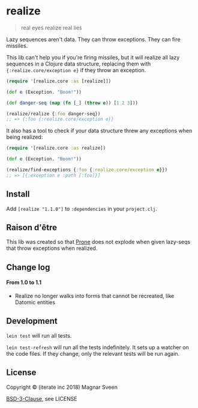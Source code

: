 # realize

> real eyes realize real lies

Lazy sequences aren't data. They can throw exceptions. They can fire missiles.

This lib can't help you if you're firing missiles, but it will realize all lazy
sequences in a Clojure data structure, replacing them with
`{:realize.core/exception e}` if they throw an exception.

```clj
(require '[realize.core :as [realize]])

(def e (Exception. "Boom!"))

(def danger-seq (map (fn [_] (throw e)) [1 2 3]))

(realize/realize {:foo danger-seq})
;; => {:foo {:realize.core/exception e}}
```

It also has a tool to check if your data structure threw any exceptions when being realized:

```clj
(require '[realize.core :as realize])

(def e (Exception. "Boom!"))

(realize/find-exceptions {:foo {:realize.core/exception e}})
;; => [{:exception e :path [:foo]}]
```

## Install

Add `[realize "1.1.0"]` to `:dependencies` in your `project.clj`.

## Raison d'être

This lib was created so that [Prone](https://github.com/magnars/prone) does not
explode when given lazy-seqs that throw exceptions when realized.

## Change log

#### From 1.0 to 1.1

- Realize no longer walks into forms that cannot be recreated, like Datomic entities

## Development

`lein test` will run all tests.

`lein test-refresh` will run all the tests indefinitely. It sets up a
watcher on the code files. If they change, only the relevant tests will be
run again.

## License

Copyright © (iterate inc 2018) Magnar Sveen

[BSD-3-Clause](http://opensource.org/licenses/BSD-3-Clause), see LICENSE
